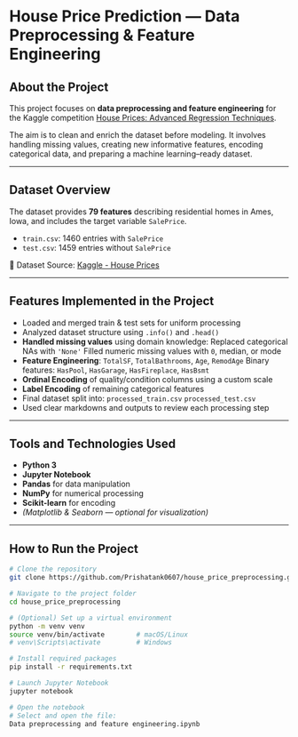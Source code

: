 # House Price Prediction — Data Preprocessing & Feature Engineering

## About the Project

This project focuses on **data preprocessing and feature engineering** for the Kaggle competition [House Prices: Advanced Regression Techniques](https://www.kaggle.com/competitions/house-prices-advanced-regression-techniques).

The aim is to clean and enrich the dataset before modeling. It involves handling missing values, creating new informative features, encoding categorical data, and preparing a machine learning–ready dataset.

---

## Dataset Overview

The dataset provides **79 features** describing residential homes in Ames, Iowa, and includes the target variable `SalePrice`.

- `train.csv`: 1460 entries with `SalePrice`
- `test.csv`: 1459 entries without `SalePrice`

📌 Dataset Source: [Kaggle - House Prices](https://www.kaggle.com/competitions/house-prices-advanced-regression-techniques/data)

---

## Features Implemented in the Project

-  Loaded and merged train & test sets for uniform processing  
-  Analyzed dataset structure using `.info()` and `.head()`  
-  **Handled missing values** using domain knowledge:
    Replaced categorical NAs with `'None'`
    Filled numeric missing values with `0`, median, or mode  
-  **Feature Engineering**:
    `TotalSF`, `TotalBathrooms`, `Age`, `RemodAge`
    Binary features: `HasPool`, `HasGarage`, `HasFireplace`, `HasBsmt`
-  **Ordinal Encoding** of quality/condition columns using a custom scale  
-  **Label Encoding** of remaining categorical features  
-  Final dataset split into:
    `processed_train.csv`
    `processed_test.csv`  
-  Used clear markdowns and outputs to review each processing step

---

##  Tools and Technologies Used

- **Python 3**
- **Jupyter Notebook**
- **Pandas** for data manipulation
- **NumPy** for numerical processing
- **Scikit-learn** for encoding
- *(Matplotlib & Seaborn — optional for visualization)*

---

## How to Run the Project

```bash
# Clone the repository
git clone https://github.com/Prishatank0607/house_price_preprocessing.git

# Navigate to the project folder
cd house_price_preprocessing

# (Optional) Set up a virtual environment
python -m venv venv
source venv/bin/activate        # macOS/Linux
# venv\Scripts\activate         # Windows

# Install required packages
pip install -r requirements.txt

# Launch Jupyter Notebook
jupyter notebook

# Open the notebook
# Select and open the file:
Data preprocessing and feature engineering.ipynb
